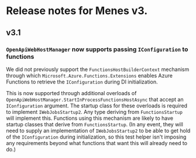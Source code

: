 # Release notes for Menes v3.

## v3.1

### `OpenApiWebHostManager` now supports passing `IConfiguration` to functions

We did not previously support the `FunctionsHostBuilderContext` mechanism through which `Microsoft.Azure.Functions.Extensions` enables Azure Functions to retrieve the `IConfiguration` during DI initialization.

This is now supported through additional overloads of `OpenApiWebHostManager.StartInProcessFunctionsHostAsync` that accept an `IConfiguration` argument. The startup class for these overloads is required to implement `IWebJobsStartup2`. Any type deriving from `FunctionsStartup` will implement this. Functions using this mechanism are likely to have startup classes that derive from `FunctionsStartup`. (In any event, they will need to supply an implementation of `IWebJobsStartup2` to be able to get hold of the `IConfiguration` during initialization, so this test helper isn't imposing any requirements beyond what functions that want this will already need to do.)